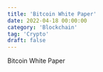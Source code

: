 ```yaml
---
title: 'Bitcoin White Paper'
date: 2022-04-18 00:00:00
category: 'Blockchain'
tag: 'Crypto'
draft: false
---
```


Bitcoin White Paper
